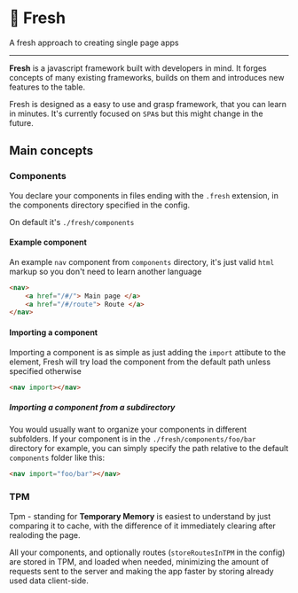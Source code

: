 # 🧊 Fresh
A fresh approach to creating single page apps

----

**Fresh** is a javascript framework built with developers in mind. It forges concepts of many existing frameworks, builds on them and introduces new features to the table.

Fresh is designed as a easy to use and grasp framework, that you can learn in minutes. It's currently focused on `SPA`s but this might change in the future.

## Main concepts

### Components
You declare your components in files ending with the `.fresh` extension, in the components directory specified in the config.

On default it's `./fresh/components`

#### Example component
An example `nav` component from `components` directory, it's just valid `html` markup so you don't need to learn another language
```html
<nav>
    <a href="/#/"> Main page </a>
    <a href="/#/route"> Route </a>
</nav>
```

#### Importing a component
Importing a component is as simple as just adding the `import` attibute to the element, Fresh will try load the component from the default path unless specified otherwise
```html
<nav import></nav>
```

##### Importing a component from a subdirectory
You would usually want to organize your components in different subfolders. If your component is in the `./fresh/components/foo/bar` directory for example, you can simply specify the path relative to the default `components` folder like this:
```html
<nav import="foo/bar"></nav>
```

### TPM
Tpm - standing for **Temporary Memory** is easiest to understand by just comparing it to cache, with the difference of it immediately clearing after realoding the page.

All your components, and optionally routes (`storeRoutesInTPM` in the config) are stored in TPM, and loaded when needed, minimizing the amount of requests sent to the server and making the app faster by storing already used data client-side.
